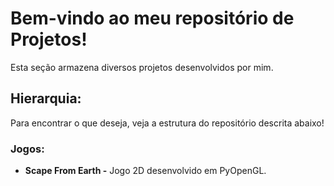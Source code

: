 # Bem-vindo ao meu repositório de Projetos!
Esta seção armazena diversos projetos desenvolvidos por mim.

## Hierarquia:
Para encontrar o que deseja, veja a estrutura do repositório descrita abaixo!

### Jogos:
* **Scape From Earth -** Jogo 2D desenvolvido em PyOpenGL.
